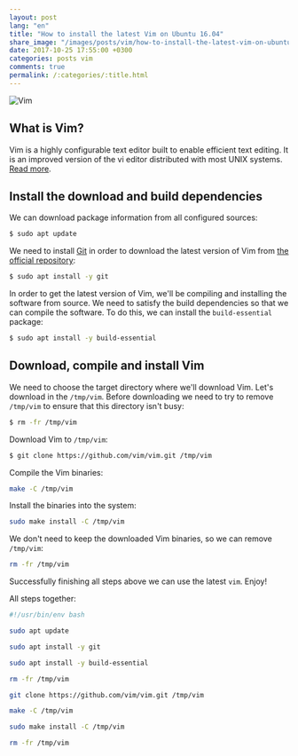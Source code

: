 ```yaml
---
layout: post
lang: "en"
title: "How to install the latest Vim on Ubuntu 16.04"
share_image: "/images/posts/vim/how-to-install-the-latest-vim-on-ubuntu-16_04/vim.png"
date: 2017-10-25 17:55:00 +0300
categories: posts vim
comments: true
permalink: /:categories/:title.html
---
```


<div class="picture">
  <img src="{{ "/images/posts/vim/how-to-install-the-latest-vim-on-ubuntu-16_04/vim.png" | absolute_url }}" title="Vim">
</div>

## What is Vim?

Vim is a highly configurable text editor built to enable efficient text editing. It is an improved version of the vi editor distributed with most UNIX systems. [Read more](https://vim.sourceforge.io/about.php).

## Install the download and build dependencies

We can download package information from all configured sources:

```bash
$ sudo apt update
```

We need to install [Git](https://git-scm.com) in order to download the latest version of Vim from [the official repository](https://github.com/vim/vim):

```bash
$ sudo apt install -y git
```

In order to get the latest version of Vim, we'll be compiling and installing the software from source. We need to satisfy the build dependencies so that we can compile the software.
To do this, we can install the `build-essential` package:

```bash
$ sudo apt install -y build-essential
```

## Download, compile and install Vim

We need to choose the target directory where we'll download Vim.
Let's download in the `/tmp/vim`. Before downloading we need to try to remove `/tmp/vim` to ensure that this directory isn't busy:

```bash
$ rm -fr /tmp/vim
```

Download Vim to `/tmp/vim`:

```bash
$ git clone https://github.com/vim/vim.git /tmp/vim
```

Compile the Vim binaries:

```bash
make -C /tmp/vim
```

Install the binaries into the system:

```bash
sudo make install -C /tmp/vim
```

We don't need to keep the downloaded Vim binaries, so we can remove `/tmp/vim`:

```bash
rm -fr /tmp/vim
```

Successfully finishing all steps above we can use the latest `vim`. Enjoy!

All steps together:

```bash
#!/usr/bin/env bash

sudo apt update

sudo apt install -y git

sudo apt install -y build-essential

rm -fr /tmp/vim

git clone https://github.com/vim/vim.git /tmp/vim

make -C /tmp/vim

sudo make install -C /tmp/vim

rm -fr /tmp/vim
```

